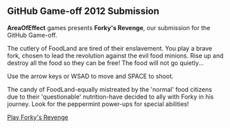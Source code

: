 ## GitHub Game-off 2012 Submission

**AreaOfEffect** games presents **Forky's Revenge**, our submission for the GitHub Game-off.

The cutlery of FoodLand are tired of their enslavement. You play a brave fork, chosen to lead the revolution against the evil food minions.
Rise up and destroy all the food so they can be free! The food will not go quietly...

Use the arrow keys or WSAD to move and SPACE to shoot.

The candy of FoodLand-equally mistreated by the 'normal' food citizens due to their 'questionable' nutrition-have decided to
ally with Forky in his journey. Look for the peppermint power-ups for special abilities!

[Play Forky's Revenge](http://tikalnetwork.com/game-off-2012/)